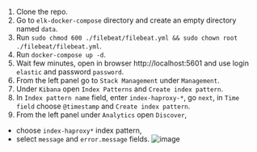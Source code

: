1. Clone the repo.
2. Go to `elk-docker-compose` directory and create an empty directory named `data`.
3. Run `sudo chmod 600 ./filebeat/filebeat.yml && sudo chown root ./filebeat/filebeat.yml`.
4. Run `docker-compose up -d`.
5. Wait few minutes, open in browser http://localhost:5601 and use login `elastic` and password `password`.
6. From the left panel go to `Stack Management` under `Management`.
7. Under `Kibana` open `Index Patterns` and `Create index pattern`.
8. In `Index pattern name` field, enter `index-haproxy-*`, go `next`, in `Time field` choose `@timestamp` and `Create index pattern`.
9. From the left panel under `Analytics` open `Discover`,
 - choose `index-haproxy*` index pattern,
 - select `message` and `error.message` fields.
![image](https://user-images.githubusercontent.com/37194183/121354828-8fe92800-c92f-11eb-97a4-91fc71539101.png)
